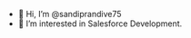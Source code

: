 - 👋 Hi, I’m @sandiprandive75
- 👀 I’m interested in Salesforce Development.
<!---
sandiprandive75/sandiprandive75 is a ✨ special ✨ repository because its `README.md` (this file) appears on your GitHub profile.
You can click the Preview link to take a look at your changes.
--->
